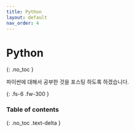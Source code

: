 ```yaml
---
title: Python
layout: default
nav_order: 4
---
```


# Python
{: .no_toc }

파이썬에 대해서 공부한 것을 포스팅 하도록 하겠습니다.


{: .fs-6 .fw-300 }

### Table of contents
{: .no_toc .text-delta }